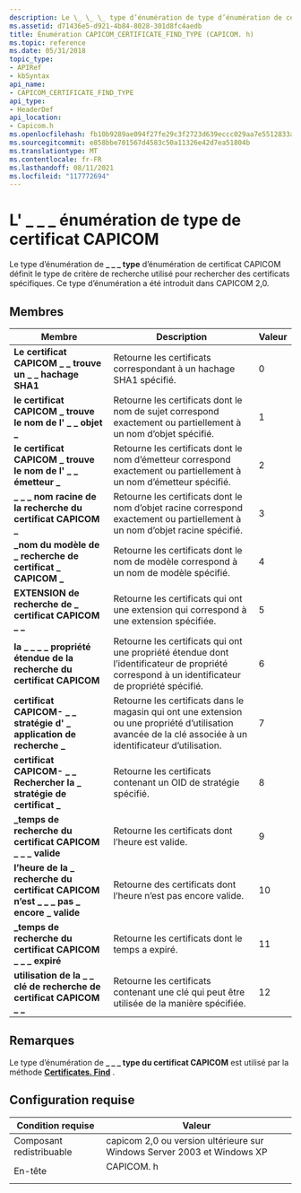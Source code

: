 ```yaml
---
description: Le \_ \_ \_ type d’énumération de type d’énumération de certificat CAPICOM définit le type de critère de recherche utilisé pour rechercher des certificats spécifiques. Ce type d’énumération a été introduit dans CAPICOM 2,0.
ms.assetid: d71436e5-d921-4b84-8028-301d8fc4aedb
title: Énumération CAPICOM_CERTIFICATE_FIND_TYPE (CAPICOM. h)
ms.topic: reference
ms.date: 05/31/2018
topic_type:
- APIRef
- kbSyntax
api_name:
- CAPICOM_CERTIFICATE_FIND_TYPE
api_type:
- HeaderDef
api_location:
- Capicom.h
ms.openlocfilehash: fb10b9289ae094f27fe29c3f2723d639eccc029aa7e5512833ac7e859c5c36ef
ms.sourcegitcommit: e858bbe701567d4583c50a11326e42d7ea51804b
ms.translationtype: MT
ms.contentlocale: fr-FR
ms.lasthandoff: 08/11/2021
ms.locfileid: "117772694"
---
```

# <a name="capicom_certificate_find_type-enumeration"></a>L' \_ \_ \_ énumération de type de certificat CAPICOM

Le type d’énumération de **\_ \_ \_ type** d’énumération de certificat CAPICOM définit le type de critère de recherche utilisé pour rechercher des certificats spécifiques. Ce type d’énumération a été introduit dans CAPICOM 2,0.

## <a name="members"></a>Membres



| Membre                                                | Description                                                                                                                                 | Valeur |
|-------------------------------------------------------|---------------------------------------------------------------------------------------------------------------------------------------------|-------|
| **Le certificat CAPICOM \_ \_ trouve un \_ \_ hachage SHA1**            | Retourne les certificats correspondant à un hachage SHA1 spécifié.<br/>                                                                             | 0     |
| **le certificat CAPICOM \_ trouve le nom de l' \_ \_ objet \_**         | Retourne les certificats dont le nom de sujet correspond exactement ou partiellement à un nom d’objet spécifié.<br/>                                   | 1     |
| **le certificat CAPICOM \_ trouve le nom de l' \_ \_ émetteur \_**          | Retourne les certificats dont le nom d’émetteur correspond exactement ou partiellement à un nom d’émetteur spécifié.<br/>                                     | 2     |
| **\_ \_ \_ nom racine de la recherche du certificat CAPICOM \_**            | Retourne les certificats dont le nom d’objet racine correspond exactement ou partiellement à un nom d’objet racine spécifié.<br/>                         | 3     |
| **\_nom du modèle de \_ recherche de certificat \_ CAPICOM \_**        | Retourne les certificats dont le nom de modèle correspond à un nom de modèle spécifié.<br/>                                                      | 4     |
| **EXTENSION de recherche de \_ certificat CAPICOM \_ \_**             | Retourne les certificats qui ont une extension qui correspond à une extension spécifiée.<br/>                                                  | 5     |
| **la \_ \_ \_ \_ propriété étendue de la recherche du certificat CAPICOM**    | Retourne les certificats qui ont une propriété étendue dont l’identificateur de propriété correspond à un identificateur de propriété spécifié.<br/>           | 6     |
| **certificat CAPICOM- \_ \_ stratégie d' \_ application de recherche \_**   | Retourne les certificats dans le magasin qui ont une extension ou une propriété d’utilisation avancée de la clé associée à un identificateur d’utilisation.<br/> | 7     |
| **certificat CAPICOM- \_ \_ Rechercher la \_ stratégie de certificat \_**   | Retourne les certificats contenant un OID de stratégie spécifié.<br/>                                                                          | 8     |
| **\_temps de recherche du certificat CAPICOM \_ \_ \_ valide**           | Retourne les certificats dont l’heure est valide.<br/>                                                                                        | 9     |
| **l’heure de la \_ recherche du certificat CAPICOM n’est \_ \_ \_ pas \_ encore \_ valide** | Retourne des certificats dont l’heure n’est pas encore valide.<br/>                                                                                | 10    |
| **\_temps de recherche du certificat CAPICOM \_ \_ \_ expiré**         | Retourne les certificats dont le temps a expiré.<br/>                                                                                     | 11    |
| **utilisation de la \_ \_ clé de recherche de certificat CAPICOM \_ \_**            | Retourne les certificats contenant une clé qui peut être utilisée de la manière spécifiée.<br/>                                                  | 12    |



## <a name="remarks"></a>Remarques

Le type d’énumération de **\_ \_ \_ type du certificat CAPICOM** est utilisé par la méthode [**Certificates. Find**](certificates-find.md) .

## <a name="requirements"></a>Configuration requise



| Condition requise | Valeur |
|----------------------------|--------------------------------------------------------------------------------------|
| Composant redistribuable<br/> | capicom 2,0 ou version ultérieure sur Windows Server 2003 et Windows XP<br/>                |
| En-tête<br/>          | <dl> <dt>CAPICOM. h</dt> </dl> |



 

 




